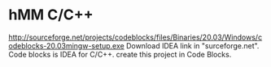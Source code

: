 # hMM C/C++
http://sourceforge.net/projects/codeblocks/files/Binaries/20.03/Windows/codeblocks-20.03mingw-setup.exe 
         Download IDEA link in "surceforge.net". 
         Code blocks is IDEA for C/C++. 
         create this project in Code Blocks. 
